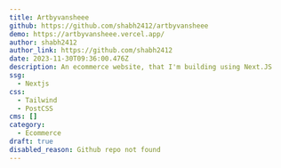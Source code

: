 ```yaml
---
title: Artbyvansheee
github: https://github.com/shabh2412/artbyvansheee
demo: https://artbyvansheee.vercel.app/
author: shabh2412
author_link: https://github.com/shabh2412
date: 2023-11-30T09:36:00.476Z
description: An ecommerce website, that I'm building using Next.JS
ssg:
  - Nextjs
css:
  - Tailwind
  - PostCSS
cms: []
category:
  - Ecommerce
draft: true
disabled_reason: Github repo not found
---
```

